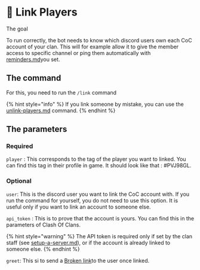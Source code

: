 # 🔗 Link Players

The goal

To run correctly, the bot needs to know which discord users own each CoC account of your clan. This will for example allow it to give the member access to specific channel or ping them automatically with [reminders.md](../server-setups/reminders.md "mention")you set.

## The command

For this, you need to run the `/link` command

{% hint style="info" %}
If you link someone by mistake, you can use the [unlink-players.md](unlink-players.md "mention") command.
{% endhint %}

## The parameters

### Required

`player` : This corresponds to the tag of the player you want to linked. You can find this tag in their profile in game. It should look like that : #PVJ98GL.



### Optional

`user`: This is the discord user you want to link the CoC account with. If you run the command for yourself, you do not need to use this option. It is useful only if you want to link an account to someone else.

`api_token` : This is to prove that the account is yours. You can find this in the parameters of Clash Of Clans.&#x20;

{% hint style="warning" %}
The API token is required only if set by the clan staff (see [setup-a-server.md](../server-setups/setup-a-server.md "mention")), or if the account is already linked to someone else.
{% endhint %}

`greet`: This si to send a [Broken link](broken-reference "mention")to the user once linked.





